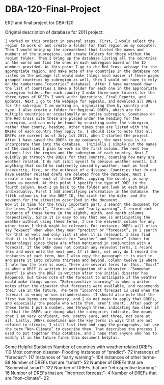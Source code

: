 # DBA-120-Final-Project
ERD and final project for DBA-120

Original description of database for 2011 project:

	I worked on this project in several steps. First, I would select the region to work on and create a folder for that region on my computer. Then I would bring up the spreadsheet that listed the names and numbers of the subregions, and create folders for those within the region folder. Then I bring up the database listing all the countries in the world and find the ones in each subregion based on the ID numbers provided. At this point I go to the Red Cross webpage for the appropriate region, and make note of any countries in the database not listed on the webpage (it would make things much easier if these pages grouped countries by subregion as well, then I would not have to rely on the cumbersome “countries” database). After I have narrowed down the list of countries I make a folder for each one in the appropriate subregion folder. For each country I make three more folders for the three types of DREFs I work with: Operations, Final Reports, and Updates. Next I go to the webpage for appeals, and download all DREFs for the subregion I am working on, organizing them by country and type. I also create a folder for Regional DREFs, which are for multiple countries or occasionally an entire subregion. Sometimes on the Red Cross site these are placed under the heading for the subregion, and can only be found by searching under the subregion, rather than county, heading. Other times they are listed with the DREFs of each country they apply to. I should like to note that all DREFs are current as of July 1st 2011, when I started the project.
	After I have saved the DREFs to my computer, the next step is to incorporate them into the database.  Initially I simply put the names of the countries I plan to work in the first column. The next two columns list the region and the subregion of each country. Next I quickly go through the DREFs for that country, counting how many are weather related. I do not limit myself to obvious weather events, but anything that could be indirectly caused by weather, such as food insecurity, fire, or the outbreak of a disease. Countries that do not have weather related drefs are deleted from the database. Next I create a row for each of these DREFs, copying the country as many times as needed. At this point I specify the type of DREF in the fourth column. Next I go back to the folder and look at each DREF individually. First I add identifying information in the Database. The fifth column is for the DREF ID, the sixth for the date, and the seventh for the situation described in the document. 
	Now it is time for the truly important part. I search the document for the terms “predict”, “forecast”, and “early warning”. I record each instance of these terms in the eighth, ninth, and tenth columns respectively. Since it is easy to say that one is anticipating the weather without using these terms, I use the eleventh column for any other terms I think might be relevant. For instance, DREFs will often say “expect” when when they mean “predict” or “forecast”, so I search for that as well and only list it when it is relevant. I also find that it is helpful to search for “weather” and “meteor” (short for meteorology) since these are often mentioned in conjunction with a forecast. If the DREF does not contain any relevant terms, I record this and move onto the next one. If it does, not only do I record the instances of each term, but I also copy the paragraph it is used in and paste it into columns thirteen and beyond. Column twelve is where I note how the term is used. There are several terms for this. “Smart” is when a DREF is written in anticipation of a disaster. “Somewhat smart” Is when the DREF is written after the initial disaster has happened, but takes note of the forecast to anticipate if the weather could make things worse. “Retrospective learning” is when a writer notes after the disaster that forecasts were available, and recommends their use in the future. The term “incorrect forecast is used when the forecast is wrong or was misunderstood. (I should also note that the first two terms are temporary, and I do not mean to apply that DREFs, and especially the people who write them, aren’t smart). After each of these terms I put a number, one through three, indicating how clear it is that the DREFs are doing what the categories indicate. One means that I am very confident, two, pretty sure, and three, not sure at all. Lastly, DREFs sometimes use the key terms in ways that are not related to climate, I still list them and copy the paragraphs, but use the term “Non-Climate” to describe them. That describes the process I used to put together this database, and I hope that anyone who has to modify it in the future finds this document helpful.

Some Helpful Statistics
Number of countries with weather related DREFs- 110
Most common disaster- Flooding
Instances of “predict”- 72
Instances of “forecast”- 117
Instances of “early warning”- 104
Instances of other terms- 88
Number of DREFs that are “smart”- 52
Number of DREFs that are “Somewhat smart”- 122
Number of DREFs that are “retrospective learning”- 16
Number of DREFs that are “incorrect forecast”- 4
Number of DREFs that are “non-climate”- 22
